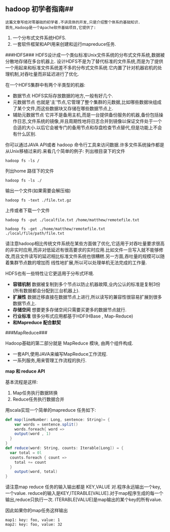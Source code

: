 ## hadoop 初学者指南##
    这篇文章写给对零基础的初学者.不讲具体的开发,只是介绍整个体系的基础知识.
    首先,Hadoop是一个Apache软件基础项目,它提供了:
1. 一个分布式文件系统HDFS.
2. 一套软件框架和API用来创建和运行mapreduce任务.

###HDFS###
HDFS设计成一个类似标准Unix文件系统的分布式文件系统,数据被分散地存储在多台机器上.
设计HDFS不是为了替代标准的文件系统,而是为了提供一个用起来和标准文件系统差不多的分布式文件系统.它内置了针对机器宕机的处理机制,对吞吐量而非延迟进行了优化.

在一个HDFS集群中有两个半类型的机器:
- 数据节点 HDFS实际存放数据的地方,一般有好几个.
- 元数据节点 也就是'主'节点,它管理了整个集群的元数据,比如哪些数据块组成了某个文件,而这些数据块又存储在哪些数据节点上.
- 辅助元数据节点 它并不是备用主机,而是一台提供备份服务的机器,备份包括操作日志,文件系统的镜像,并且周期性地将日志合并到镜像以保证文件处于一个合适的大小.以后它会被专门的备用节点和存盘检查节点替代,但是功能上不会有什么区别.

你可以通过JAVA API或者 hadoop 命令行工具来访问数据.许多文件系统操作都是从Unix移植过来的.来看几个简单的例子:
列出根目录下的文件

`hadoop fs -ls /`

列出home 路径下的文件

`hadoop fs -ls ./`

输出一个文件(如果需要会解压缩)

`hadoop fs -text ./file.txt.gz`

上传或者下载一个文件
```
hadoop fs -put ./localfile.txt /home/matthew/remotefile.txt

hadoop fs -get ./home/matthew/remotefile.txt ./local/file/path/file.txt
```
请注意hadoop相比传统文件系统在某些方面做了优化,它适用于对吞吐量要求很高的非实时应用,而非对低延迟有很高要求的实时应用.比如文件一旦写入就不能够修改,而且文件读写的延迟相比标准文件系统也很糟糕.另一方面,吞吐量的规模可以随着集群节点数的增加而
线性地扩展,所以可以处理单机无法完成的工作量.

HDFS也有一些特性让它更适用于分布式环境.

- **容错机制** 数据被复制到多个节点以防止机器故障,业内公认的标准是复制3份(所有数据都会分配到三台机器上).
- **扩展性** 数据迁移直接在数据节点上进行,所以读写的兼容性很容易扩展到很多数据节点上. 
- **存储空间** 想要更多存储空间只需要买更多的数据节点就行.
- **行业标准** 很多分布式应用都基于HDF(HBase , Map-Reduce) 
- **和Mapreduce 配合默契**

###MapReduce###

Hadoop基础的第二部分就是 MapReduce 模块, 由两个组件构成.
- 一套API,使用JAVA来编写MapReduce工作流程.
- 一系列服务,用来管理工作流程的执行.

**map 和 reduce API**

基本流程是这样:
1. Map任务执行数据转换
2. Reduce任务执行数据合并

用scala实现一个简单的mapreduce 任务如下:
```scala
def map(lineNumber: Long, sentence: String)= {
    var words = sentence.split()
    words.foreach{ word => 
	output(word , 1)
  }
}
def reduce(word: String, counts: Iterable[Long]) = {
  var total = 0l
  counts.foreach { count => 
    total += count
  }
    output(word, total)
}
```
请注意map reduce 任务的输入输出都是 KEY,VALUE 对.程序永远输出一个key,一个value.
reduce的输入是KEY,ITERABLE[VALUE].对于map程序生成的每一个输出,reduce只执行一次.
ITERABLE[VALUE]是map输出的某个key的所有value.

因此如果你的map任务这样输出

```
map1: key: foo, value: 1
map2: key: foo, value: 32
```


